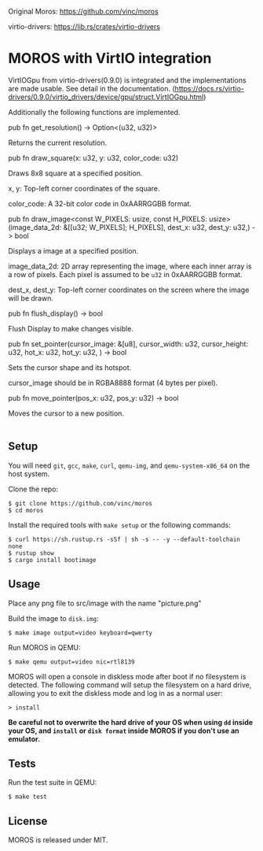Original Moros: https://github.com/vinc/moros

virtio-drivers: https://lib.rs/crates/virtio-drivers

# MOROS with VirtIO integration

VirtIOGpu from virtio-drivers(0.9.0) is integrated and the implementations are made usable. See detail in the documentation. (https://docs.rs/virtio-drivers/0.9.0/virtio_drivers/device/gpu/struct.VirtIOGpu.html)

Additionally the following functions are implemented.
<br/>

pub fn get_resolution() -> Option<(u32, u32)>

Returns the current resolution.
<br/>

pub fn draw_square(x: u32, y: u32, color_code: u32)

Draws 8x8 square at a specified position.

x, y: Top-left corner coordinates of the square.

color_code: A 32-bit color code in 0xAARRGGBB format.
<br/>

pub fn draw_image<const W_PIXELS: usize, const H_PIXELS: usize>(image_data_2d: &[[u32; W_PIXELS]; H_PIXELS], dest_x: u32, dest_y: u32,) -> bool

Displays a image at a specified position.

image_data_2d: 2D array representing the image, where each inner array is a row of pixels. Each pixel is assumed to be `u32` in 0xAARRGGBB format.

dest_x, dest_y: Top-left corner coordinates on the screen where the image will be drawn.
<br/>

pub fn flush_display() -> bool

Flush Display to make changes visible.
<br/>

pub fn set_pointer(cursor_image: &[u8], cursor_width: u32, cursor_height: u32, hot_x: u32, hot_y: u32, ) -> bool

Sets the cursor shape and its hotspot.

cursor_image should be in RGBA8888 format (4 bytes per pixel).
<br/>

pub fn move_pointer(pos_x: u32, pos_y: u32) -> bool

Moves the cursor to a new position.
<br/>
<br/>

## Setup

You will need `git`, `gcc`, `make`, `curl`, `qemu-img`,
and `qemu-system-x86_64` on the host system.

Clone the repo:

    $ git clone https://github.com/vinc/moros
    $ cd moros

Install the required tools with `make setup` or the following commands:

    $ curl https://sh.rustup.rs -sSf | sh -s -- -y --default-toolchain none
    $ rustup show
    $ cargo install bootimage

## Usage

Place any png file to src/image with the name "picture.png"

Build the image to `disk.img`:

    $ make image output=video keyboard=qwerty

Run MOROS in QEMU:

    $ make qemu output=video nic=rtl8139

MOROS will open a console in diskless mode after boot if no filesystem is
detected. The following command will setup the filesystem on a hard drive,
allowing you to exit the diskless mode and log in as a normal user:

    > install

**Be careful not to overwrite the hard drive of your OS when using `dd` inside
your OS, and `install` or `disk format` inside MOROS if you don't use an
emulator.**

## Tests

Run the test suite in QEMU:

    $ make test

## License

MOROS is released under MIT.

[0]: https://vinc.cc
[1]: https://github.com/phil-opp/blog_os/tree/post-07
[2]: https://os.phil-opp.com
[3]: https://wiki.osdev.org
[4]: https://github.com/rust-osdev/bootloader
[5]: https://crates.io/crates/x86_64
[6]: https://crates.io/crates/pic8259
[7]: https://crates.io/crates/pc-keyboard
[8]: https://crates.io/crates/uart_16550
[9]: https://crates.io/crates/linked_list_allocator
[10]: https://crates.io/crates/acpi
[11]: https://crates.io/crates/aml
[12]: https://crates.io/crates/rand_hc
[13]: https://crates.io/crates/smoltcp

[s1]: https://img.shields.io/github/actions/workflow/status/vinc/moros/rust.yml
[s2]: https://img.shields.io/crates/v/moros.svg
